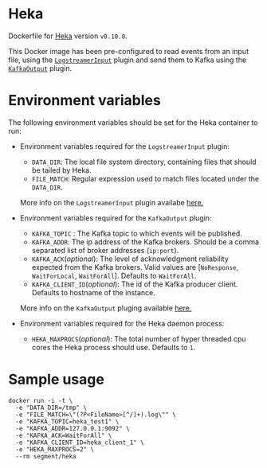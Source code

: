 Heka
====

Dockerfile for [Heka](https://hekad.readthedocs.io/en/v0.10.0/) version `v0.10.0`.

This Docker image has been pre-configured to read events from an input file, using the [`LogstreamerInput`](http://hekad.readthedocs.io/en/v0.10.0/config/inputs/logstreamer.html) plugin and send them to Kafka using the [`KafkaOutput`](https://hekad.readthedocs.io/en/v0.10.0/config/outputs/kafka.html) plugin.

Environment variables
=====================
The following environment variables should be set for the Heka container to run:
- Environment variables required for the `LogstreamerInput` plugin:
  - `DATA_DIR`: The local file system directory, containing files that should be tailed by Heka. 
  - `FILE_MATCH`: Regular expression used to match files located under the `DATA_DIR`.

  More info on the `LogstreamerInput` plugin availabe [here.](http://hekad.readthedocs.io/en/v0.10.0/config/inputs/logstreamer.html)
- Environment variables required for the `KafkaOutput` plugin:
  - `KAFKA_TOPIC` : The Kafka topic to which events will be published.
  - `KAFKA_ADDR`: The ip address of the Kafka brokers. Should be a comma separated list of broker addresses (`ip:port`).
  - `KAFKA_ACK`(*optional*): The level of acknowledgment reliability expected from the Kafka brokers. Valid values are [`NoResponse`, `WaitForLocal`, `WaitForAll`]. Defaults to `WaitForAll`.
  - `KAFKA_CLIENT_ID`(*optional*): The id of the Kafka producer client. Defaults to hostname of the instance.

  More info on the `KafkaOutput` pluging available [here.](http://hekad.readthedocs.io/en/v0.10.0/config/outputs/kafka.html)
- Environment variables required for the Heka daemon process:
  - `HEKA_MAXPROCS`(*optional*): The total number of hyper threaded cpu cores the Heka process should use. Defaults to `1`.

Sample usage
============
```
docker run -i -t \
  -e "DATA_DIR=/tmp" \
  -e "FILE_MATCH=\"(?P<FileName>[^/]+).log\"" \
  -e "KAFKA_TOPIC=heka_test1" \
  -e "KAFKA_ADDR=127.0.0.1:9092" \
  -e "KAFKA_ACK=WaitForAll" \
  -e "KAFKA_CLIENT_ID=heka_client_1" \
  -e "HEKA_MAXPROCS=2" \
  --rm segment/heka
```
